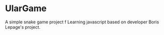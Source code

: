 # UlarGame
 A simple snake game project f Learning javascript based on developer Boris Lepage's project.
